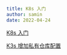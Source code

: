 ```yaml
title: K8s 入门
author: samin
date: 2022-04-24
```

[K8s 入门](https://gaudy-feels-700.notion.site/K8S-689b81c18bf54e3eb804389eaaf9ca9c)

[K3s 增加私有仓库配置](https://gaudy-feels-700.notion.site/K3s-c074fa11e39f4477aa80d26e1d36ef63)